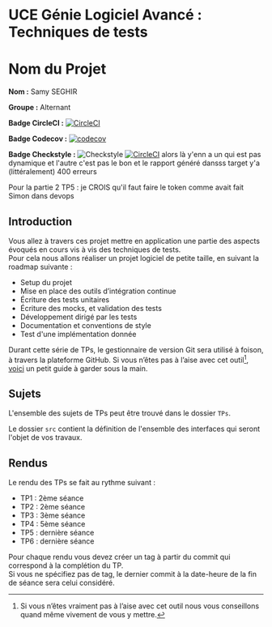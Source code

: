 # UCE Génie Logiciel Avancé : Techniques de tests

# Nom du Projet

**Nom :** Samy SEGHIR

**Groupe :** Alternant

**Badge CircleCI :**
[![CircleCI](https://dl.circleci.com/status-badge/img/gh/SEGHIRSamy/ceri-m1-techniques-de-test/tree/master.svg?style=svg)](https://dl.circleci.com/status-badge/redirect/gh/SEGHIRSamy/ceri-m1-techniques-de-test/tree/master)

**Badge Codecov :**
[![codecov](https://codecov.io/github/SEGHIRSamy/ceri-m1-techniques-de-test/graph/badge.svg?token=DMDH1H58MR)](https://codecov.io/github/SEGHIRSamy/ceri-m1-techniques-de-test)

**Badge Checkstyle :**
![Checkstyle](https://img.shields.io/badge/checkstyle-passing-brightgreen)
[![CircleCI](https://dl.circleci.com/status-badge/img/gh/SEGHIRSamy/ceri-m1-techniques-de-test/tree/master.svg?style=svg)](https://dl.circleci.com/status-badge/redirect/gh/SEGHIRSamy/ceri-m1-techniques-de-test/tree/master)
alors là y'enn a un qui est pas dynamique et l'autre c'est pas le bon et le rapport généré dansss target y'a (littéralement) 400 erreurs

Pour la partie 2 TP5 : je CROIS qu'il faut faire le token comme avait fait Simon dans devops
## Introduction

Vous allez à travers ces projet mettre en application une partie des aspects évoqués en cours vis à vis des techniques de tests.  
Pour cela nous allons réaliser un projet logiciel de petite taille, en suivant la roadmap suivante : 
- Setup du projet
- Mise en place des outils d’intégration continue
- Écriture des tests unitaires
- Écriture des mocks, et validation des tests
- Développement dirigé par les tests
- Documentation et conventions de style
- Test d'une implémentation donnée

Durant cette série de TPs, le gestionnaire de version Git sera utilisé à foison, à travers la plateforme GitHub. Si vous n’êtes pas à l’aise avec cet outil[^1], [voici](http://rogerdudler.github.io/git-guide/) un petit guide à garder sous la main.

## Sujets

L'ensemble des sujets de TPs peut être trouvé dans le dossier `TPs`.

Le dossier `src` contient la définition de l'ensemble des interfaces qui seront l'objet de vos travaux.

## Rendus

Le rendu des TPs se fait au rythme suivant :

- TP1 : 2ème séance
- TP2 : 2ème séance
- TP3 : 3ème séance
- TP4 : 5ème séance
- TP5 : dernière séance
- TP6 : dernière séance

Pour chaque rendu vous devez créer un tag à partir du commit qui correspond à la complétion du TP.  
Si vous ne spécifiez pas de tag, le dernier commit à la date-heure de la fin de séance sera celui considéré.

[^1]: Si vous n’êtes vraiment pas à l’aise avec cet outil nous vous conseillons quand même vivement de vous y mettre.
